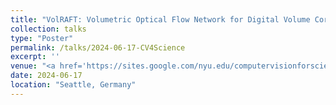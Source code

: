 ```yaml
---
title: "VolRAFT: Volumetric Optical Flow Network for Digital Volume Correlation of Synchrotron Radiation-based Micro-CT Images of Bone-Implant Interfaces"
collection: talks
type: "Poster"
permalink: /talks/2024-06-17-CV4Science
excerpt: ''
venue: "<a href='https://sites.google.com/nyu.edu/computervisionforscience/'>CVPR Workshops - Computer Vision for Science (CV4Science)</a>"
date: 2024-06-17
location: "Seattle, Germany"
---
```

